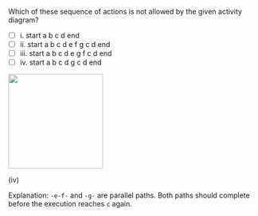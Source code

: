 <panel header="{{ icon_Q_A }} Which sequences are not allowed?">
<question>

Which of these sequence of actions is not allowed by the given activity diagram?

- [ ] i. start a b c d end
- [ ] ii. start a b c d e f g c d end
- [ ] iii. start a b c d e  g f c d end
- [ ] iv. start a b c d g c d end

<img src="{{baseUrl}}/modeling/modelingBehaviors/activityDiagrams/images/sequence.png" height="190" />
<p/>

<div slot="answer">

(iv)

Explanation: `-e-f-` and `-g-` are parallel paths. Both paths should complete before the execution reaches `c` again.

</div>
</question>
</panel>
